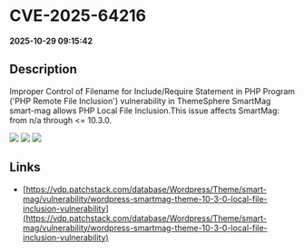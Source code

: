 # CVE-2025-64216

**2025-10-29 09:15:42**

## Description
Improper Control of Filename for Include/Require Statement in PHP Program ('PHP Remote File Inclusion') vulnerability in ThemeSphere SmartMag smart-mag allows PHP Local File Inclusion.This issue affects SmartMag: from n/a through <= 10.3.0.

![](https://img.shields.io/static/v1?label=Score&message=7.5&color=red)
![](https://img.shields.io/static/v1?label=Severity&message=HIGH&color=red)
![](https://img.shields.io/static/v1?label=CWE&message=RFI&color=green)

## Links
- [https://vdp.patchstack.com/database/Wordpress/Theme/smart-mag/vulnerability/wordpress-smartmag-theme-10-3-0-local-file-inclusion-vulnerability](https://vdp.patchstack.com/database/Wordpress/Theme/smart-mag/vulnerability/wordpress-smartmag-theme-10-3-0-local-file-inclusion-vulnerability)
